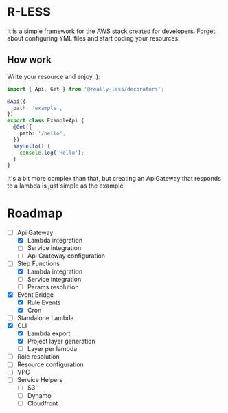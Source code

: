 # R-LESS

It is a simple framework for the AWS stack created for developers. Forget about configuring YML files and start coding your resources.

## How work

Write your resource and enjoy :):

```typescript
import { Api, Get } from '@really-less/decorators';

@Api({
  path: 'example',
})
export class ExampleApi {
  @Get({
    path: '/hello',
  })
  sayHello() {
    console.log('Hello');
  }
}
```
It's a bit more complex than that, but creating an ApiGateway that responds to a lambda is just simple as the example.

# Roadmap

- [ ] Api Gateway
	- [x] Lambda integration
	- [ ] Service integration
	- [ ] Api Grateway configuration
- [ ] Step Functions
	- [x] Lambda integration
	- [ ]  Service integration
	- [ ] Params resolution
- [x] Event Bridge
	- [x]  Rule Events
	- [x] Cron
- [ ]  Standalone Lambda
- [x] CLI
  - [x] Lambda export
  - [x] Project layer generation
  - [ ] Layer per lambda 
- [ ] Role resolution
- [ ] Resource configuration
- [ ] VPC
- [ ] Service Helpers
  - [ ] S3
  - [ ] Dynamo
  - [ ] Cloudfront
